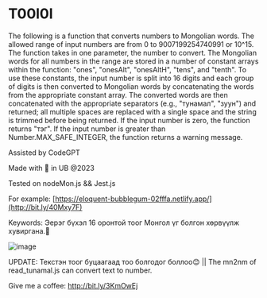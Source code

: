 # T00l0l
  The following is a function that converts numbers to Mongolian words. The allowed range of input numbers are from 0 to 9007199254740991 or 10^15. The function takes in one parameter, the number to convert. The Mongolian words for all numbers in the range are stored in a number of constant arrays within the function: "ones", "onesAlt", "onesAltH", "tens", and "tenth". To use these constants, the input number is split into 16 digits and each group of digits is then converted to Mongolian words by concatenating the words from the appropriate constant array. The converted words are then concatenated with the appropriate separators (e.g., "тунамал", "зуун") and returned; all multiple spaces are replaced with a single space and the string is trimmed before being returned. If the input number is zero, the function returns "тэг". If the input number is greater than Number.MAX_SAFE_INTEGER, the function returns a warning message.

Assisted by CodeGPT

Made with 💝 in UB @2023

Tested on nodeMon.js && Jest.js

For example: [https://eloquent-bubblegum-02fffa.netlify.app/](http://bit.ly/40Mxy7F)

Keywords: Эерэг бүхэл 16 оронтой тоог Монгол үг болгон хөрвүүлж хувиргана.👹

![image](https://user-images.githubusercontent.com/87542210/228274240-a3488110-93c5-42df-8f03-cc6ec19740c8.png)

UPDATE: Текстэн тоог буцаагаад тоо болгодог боллоо😊 || The mn2nm of read_tunamal.js can convert text to number.

Give me a coffee: http://bit.ly/3KmOwEj



